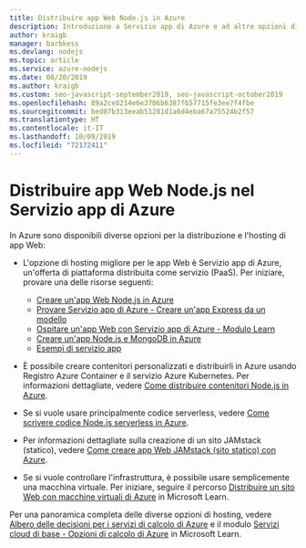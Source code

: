 ```yaml
---
title: Distribuire app Web Node.js in Azure
description: Introduzione a Servizio app di Azure e ad altre opzioni di hosting per app Web, incluse le app Web progressive
author: kraigb
manager: barbkess
ms.devlang: nodejs
ms.topic: article
ms.service: azure-nodejs
ms.date: 08/20/2019
ms.author: kraigb
ms.custom: seo-javascript-september2019, seo-javascript-october2019
ms.openlocfilehash: 89a2ce8214e6e3706b6387f657715fe3ee7f4fbe
ms.sourcegitcommit: bed07b313eeab51281d1a6d4eba67a75524b2f57
ms.translationtype: HT
ms.contentlocale: it-IT
ms.lasthandoff: 10/09/2019
ms.locfileid: "72172411"
---
```

# <a name="deploy-nodejs-web-apps-to-azure-app-service"></a>Distribuire app Web Node.js nel Servizio app di Azure

In Azure sono disponibili diverse opzioni per la distribuzione e l'hosting di app Web:

- L'opzione di hosting migliore per le app Web è Servizio app di Azure, un'offerta di piattaforma distribuita come servizio (PaaS). Per iniziare, provare una delle risorse seguenti:

  - [Creare un'app Web Node.js in Azure](/azure/app-service/app-service-web-get-started-nodejs)
  - [Provare Servizio app di Azure - Creare un'app Express da un modello](https://code.visualstudio.com/tryappservice/?utm_source=msftdocs&utm_medium=microsoft&utm_campaign=tryappservice)
  - [Ospitare un'app Web con Servizio app di Azure - Modulo Learn](/learn/modules/host-a-web-app-with-azure-app-service/index)
  - [Creare un'app Node.js e MongoDB in Azure](/azure/app-service/app-service-web-tutorial-nodejs-mongodb-app)
  - [Esempi di servizio app](/samples/browse/?languages=javascript%2Cnodejs&products=azure-app-service)

- È possibile creare contenitori personalizzati e distribuirli in Azure usando Registro Azure Container e il servizio Azure Kubernetes. Per informazioni dettagliate, vedere [Come distribuire contenitori Node.js in Azure](node-howto-deploy-containers.md).

- Se si vuole usare principalmente codice serverless, vedere [Come scrivere codice Node.js serverless in Azure](node-howto-write-serverless-code.md).

- Per informazioni dettagliate sulla creazione di un sito JAMstack (statico), vedere [Come creare app Web JAMstack (sito statico) con Azure](node-howto-create-static-site-jamstack.md).

- Se si vuole controllare l'infrastruttura, è possibile usare semplicemente una macchina virtuale. Per iniziare, seguire il percorso [Distribuire un sito Web con macchine virtuali di Azure](/learn/paths/deploy-a-website-with-azure-virtual-machines/) in Microsoft Learn.

Per una panoramica completa delle diverse opzioni di hosting, vedere [Albero delle decisioni per i servizi di calcolo di Azure](/azure/architecture/guide/technology-choices/compute-decision-tree) e il modulo [Servizi cloud di base - Opzioni di calcolo di Azure](/learn/modules/intro-to-azure-compute/) in Microsoft Learn.

